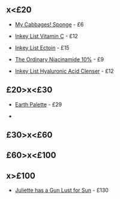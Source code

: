 ## x<£20

 - [My Cabbages! Sponge](https://www.lethalcosmetics.com/product/my-cabbages-makeup-sponge/) - £6

 - [Inkey List Vitamin C](https://uk.theinkeylist.com/products/vitamin-c-serum) - £12

 - [Inkey List Ectoin](https://uk.theinkeylist.com/products/ectoin-hydro-barrier-serum) - £15

 - [The Ordinary Niacinamide 10%](https://theordinary.com/en-gb/niacinamide-10-zinc-1-serum-100436.html) - £9

 - [Inkey List Hyaluronic Acid Clenser](https://uk.theinkeylist.com/products/hyaluronic-acid-cleanser) - £12


## £20>x<£30

 - [Earth Palette](https://www.lethalcosmetics.com/product/earth-palette/) - £29

 - 

## £30>x<£60

## £60>x<£100

## x>£100

 - [Juliette has a Gun Lust for Sun](https://www.spacenk.com/uk/fragrance/personal-fragrance/fragrance/lust-for-sun-eau-de-parfum-MUK200040402.html?dwvar_MUK200040402_size=UK200040402&quantity=1) - £130
